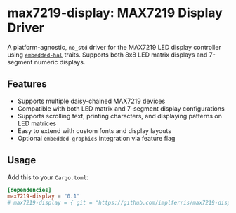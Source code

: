 # max7219-display: MAX7219 Display Driver

A platform-agnostic, `no_std` driver for the MAX7219 LED display controller using [`embedded-hal`](https://docs.rs/embedded-hal/latest/embedded_hal/) traits.  Supports both 8x8 LED matrix displays and 7-segment numeric displays.


## Features

- Supports multiple daisy-chained MAX7219 devices  
- Compatible with both LED matrix and 7-segment display configurations  
- Supports scrolling text, printing characters, and displaying patterns on LED matrices  
- Easy to extend with custom fonts and display layouts  
- Optional `embedded-graphics` integration via feature flag  


## Usage

Add this to your `Cargo.toml`:

```toml
[dependencies]
max7219-display = "0.1"
# max7219-display = { git = "https://github.com/implferris/max7219-display" }
```
